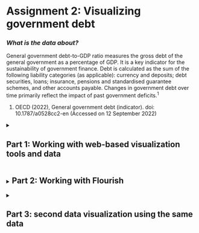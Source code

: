 # Assignment 2: Visualizing government debt

### _What is the data about?_
General government debt-to-GDP ratio measures the gross debt of the general government as a percentage of GDP. It is a key indicator for the sustainability of government finance. Debt is calculated as the sum of the following liability categories (as applicable): currency and deposits; debt securities, loans; insurance, pensions and standardised guarantee schemes, and other accounts payable. Changes in government debt over time primarily reflect the impact of past government deficits.<sup>1</sup>

1. OECD (2022), General government debt (indicator). doi: 10.1787/a0528cc2-en (Accessed on 12 September 2022)

<details>
<summary><h2 style="display:inline-block"> Part 1: Working with web-based visualization tools and data </h2></summary>
<br>
  <p> Data: <a href="https://data.oecd.org/gga/general-government-debt.htm">OECD: General government debt</a></p>
<iframe src="https://data.oecd.org/chart/6Odm" width="860" height="645" style="border: 0" mozallowfullscreen="true" webkitallowfullscreen="true" allowfullscreen="true"><a href="https://data.oecd.org/chart/6Odm" target="_blank">OECD Chart: General government debt, Total, % of GDP, Annual, 2018</a></iframe>
</details>

<details>
<summary><h2 style="display:inline-block"> Part 2: Working with Flourish </h2></summary>
<br>
<div class="flourish-embed flourish-chart" data-src="visualisation/11154069"><script src="https://public.flourish.studio/resources/embed.js"></script></div>
</details>

<details>
<summary><h2 style="display:inline-block"> Part 3: second data visualization using the same data </h2></summary>
<br>
<p>The first visualisation consisted of column chart where we can see the different ratios of different countries and compare them according to years. In the second visualization we see the trends of the ratios over the years for different countries in the form of a line chart. 
In the third visualization, I decided to choose a Hierarchy Bar chart with the animation to rank the countriews according to the years. We can also select the year manually if we want to see a particular year. In this chart specially, I chose to focus on USA, so as to compare its ratio with other countries and get a clear look of where USA stands when it comes to Genveral Government to Debt Ratio. </p>
  
<div class="flourish-embed flourish-hierarchy" data-src="visualisation/11154339"><script src="https://public.flourish.studio/resources/embed.js"></script></div>
</details>
